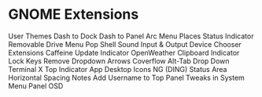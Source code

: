 # GNOME Extensions
User Themes
Dash to Dock
Dash to Panel
Arc Menu
Places Status Indicator
Removable Drive Menu
Pop Shell
Sound Input & Output Device Chooser
Extensions
Caffeine
Update Indicator
OpenWeather
Clipboard Indicator
Lock Keys
Remove Dropdown Arrows
Coverflow Alt-Tab
Drop Down Terminal X
Top Indicator App
Desktop Icons NG (DING)
Status Area Horizontal Spacing
Notes
Add Username to Top Panel
Tweaks in System Menu
Panel OSD